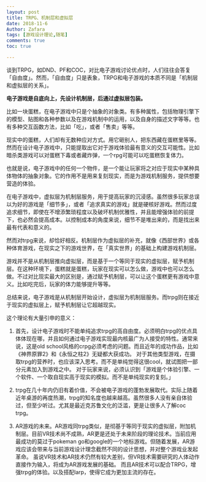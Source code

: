 ```yaml
---
layout: post
title: TRPG、机制层和虚拟层
date: 2018-11-6
Author: Zafara
tags: [游戏设计理论,随笔]
comments: true
toc: true

---
```


谈到TRPG，如DND、PF和COC，对比电子游戏讨论优点时，人们往往会答复「自由度」。然而，「自由度」只是表象，TRPG和电子游戏的本质不同是「机制层和虚拟层的关系」。

  **电子游戏是自底向上，先设计机制层，后通过虚拟层包装。**

  比如一块蛋糕，在电子游戏中只是个抽象的对象类。有多种属性，包括物理引擎下的模型、贴图和各种参数以及在游戏机制中的运用，以及自身的描述文字等等。也有多种交互函数方法，比如「吃」，或者「售卖」等等。

  现实中的蛋糕，人们却有无数种应对方式。用它砸别人，把东西藏在蛋糕里等等。然而在设计电子游戏中，只能提取出它对于游戏体验最有意义的交互可能性。比如暗杀类游戏可以对蛋糕下毒或者藏炸弹，一个rpg可能可以吃蛋糕恢复体力。

  也就是说，电子游戏中的任何一个物件，是一个能让玩家将之对应于现实中某种具体物体的抽象对象。它的作用不是用来复刻现实，而是为游戏机制服务，提供想要营造的体验。

  在电子游戏中，虚拟层为机制层服务，用于提高玩家的沉浸感。虽然很多玩家总误以为好的游戏是「细节多」，或者「追求真实的游戏」就是硬核好游戏。然而过度追求细节，即使在不增添繁琐程度以及破坏机制优雅性，并且能增强体验的前提下，也必然会提高成本。以控制成本的角度来说，细节不是堆出来的，而是找出来最有代表和意义的。

  然而对trpg来说，却恰好相反。机制层作为虚拟层的补充，就像《西部世界》或各种体育游戏，在现实之下的游戏世界，在「真实世界」的基础上构建游戏机制层。

  游戏并不是从机制层推向虚拟层，而是基于一个等同于现实的虚拟层，赋予机制层。在这种环境下，蛋糕就是蛋糕，玩家在现实可以怎么做，游戏中也可以怎么做。不过对比现实最大的区别是，通过赋予机制层，可以让这个蛋糕更有游戏中意义。比如吃完后，玩家的体力能够提升等等。

  总结来说，电子游戏是从机制层开始设计，虚拟层为机制层服务。而trpg则在接近于现实的虚拟层上，赋予机制层让它超越现实。

  这个理论有大量引申的意义：

 1. 首先，设计电子游戏时不能单纯追求trpg的高自由度。必须明白trpg的优点具体体现在哪，并且如何通过电子游戏实现最内核最广为人接受的特性。通常来说，这是old school风格的crpg必须考虑的问题。而且近年的成功作品，比如《神界原罪2》和《永恒之柱2》无疑都大获成功。
       对于其他类型游戏，在摄取trpg的营养时，也应该深入思考。而不是单纯觉得这很cool，就试图把一部分元素加入到游戏之中。
         对于玩家来说，必须认识到「游戏是个体验引擎、一个软件、一个取自现实高于现实的模拟。而不是单纯现实的复刻。」
         
2. trpg在几十年内仍旧有着价值，不会被电子游戏的蓬勃发展取代。实际上随着近年桌游的再度热潮，trpg的知名度也越来越高。虽然很多人没有亲自体验过，但至少听过。尤其是最近克苏鲁文化的泛滥，更是让很多人了解coc trpg。

3. AR游戏的未来。AR游戏同trpg类似，是彻基于等同于现实的虚拟层，附加机制层。目前VR技术尚不成熟，AR更是还处于未来阶段的理论技术。当前应用最成功的莫过于pokeman go和google的一个地标游戏。但随着发展，AR游戏应该会带来与当前游戏设计理念截然不同的设计思想，并对整个游戏业发起革命。
       虽说VR技术和AR技术仍然有较大差别，但VR技术需要研究的人体动作直接作为输入，将成为AR游戏发展的基础。 而且AR技术可以配合TRPG，增强trpg的体验。以及搭配larp，使得它成为更加主流的存在。
